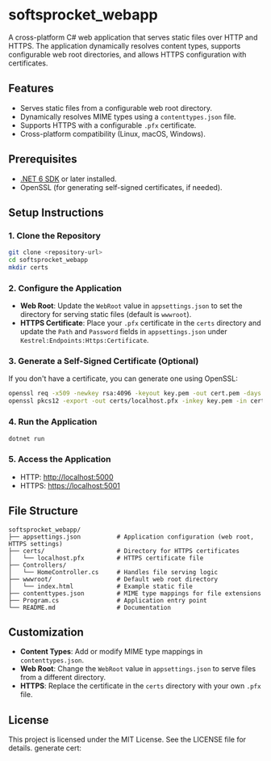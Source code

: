 
# softsprocket_webapp

A cross-platform C# web application that serves static files over HTTP and HTTPS. The application dynamically resolves content types, supports configurable web root directories, and allows HTTPS configuration with certificates.

## Features
- Serves static files from a configurable web root directory.
- Dynamically resolves MIME types using a `contenttypes.json` file.
- Supports HTTPS with a configurable `.pfx` certificate.
- Cross-platform compatibility (Linux, macOS, Windows).

## Prerequisites
- [.NET 6 SDK](https://dotnet.microsoft.com/download/dotnet/6.0) or later installed.
- OpenSSL (for generating self-signed certificates, if needed).

## Setup Instructions

### 1. Clone the Repository
```bash
git clone <repository-url>
cd softsprocket_webapp
mkdir certs
```

### 2. Configure the Application
- **Web Root**: Update the `WebRoot` value in `appsettings.json` to set the directory for serving static files (default is `wwwroot`).
- **HTTPS Certificate**: Place your `.pfx` certificate in the `certs` directory and update the `Path` and `Password` fields in `appsettings.json` under `Kestrel:Endpoints:Https:Certificate`.

### 3. Generate a Self-Signed Certificate (Optional)
If you don't have a certificate, you can generate one using OpenSSL:
```bash
openssl req -x509 -newkey rsa:4096 -keyout key.pem -out cert.pem -days 365 -nodes
openssl pkcs12 -export -out certs/localhost.pfx -inkey key.pem -in cert.pem -password pass:yourpassword
```

### 4. Run the Application
```bash
dotnet run
```

### 5. Access the Application
- HTTP: [http://localhost:5000](http://localhost:5000)
- HTTPS: [https://localhost:5001](https://localhost:5001)

## File Structure
```
softsprocket_webapp/
├── appsettings.json          # Application configuration (web root, HTTPS settings)
├── certs/                    # Directory for HTTPS certificates
│   └── localhost.pfx         # HTTPS certificate file
├── Controllers/
│   └── HomeController.cs     # Handles file serving logic
├── wwwroot/                  # Default web root directory
│   └── index.html            # Example static file
├── contenttypes.json         # MIME type mappings for file extensions
├── Program.cs                # Application entry point
└── README.md                 # Documentation
```

## Customization
- **Content Types**: Add or modify MIME type mappings in `contenttypes.json`.
- **Web Root**: Change the `WebRoot` value in `appsettings.json` to serve files from a different directory.
- **HTTPS**: Replace the certificate in the `certs` directory with your own `.pfx` file.

## License
This project is licensed under the MIT License. See the LICENSE file for details.
generate cert:

